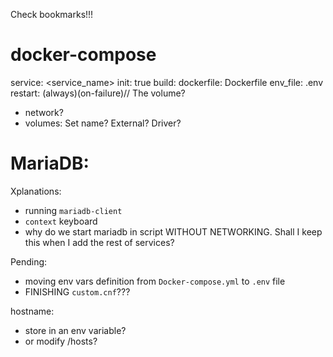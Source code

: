 Check bookmarks!!!

# docker-compose
service:
	<service_name>
		init: true
		build:
			dockerfile: Dockerfile
		env_file:	.env
		restart: (always)(on-failure)// The volume?


- network?
- volumes: Set name? External? Driver?


# MariaDB:

Xplanations:
- running `mariadb-client`
- `context` keyboard
- why do we start mariadb in script WITHOUT NETWORKING. Shall I keep this when I add the rest of services?

Pending:
- moving env vars definition from `Docker-compose.yml` to `.env` file
- FINISHING `custom.cnf`???

hostname:
- store in an env variable?
- or modify /hosts?